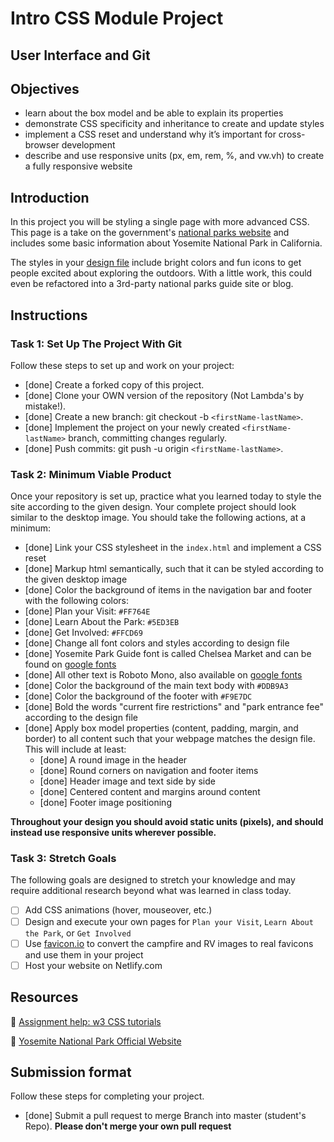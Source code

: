 # Intro CSS Module Project

## User Interface and Git

## Objectives

- learn about the box model and be able to explain its properties
- demonstrate CSS specificity and inheritance to create and update styles
- implement a CSS reset and understand why it’s important for cross-browser development
- describe and use responsive units (px, em, rem, %, and vw.vh) to create a fully responsive website

## Introduction

In this project you will be styling a single page with more advanced CSS. This page is a take on the government's [national parks website](https://www.nps.gov/yose/index.htm) and includes some basic information about Yosemite National Park in California.

The styles in your [design file](/design/desktop.jpg) include bright colors and fun icons to get people excited about exploring the outdoors. With a little work, this could even be refactored into a 3rd-party national parks guide site or blog.

## Instructions

### Task 1: Set Up The Project With Git

Follow these steps to set up and work on your project:

- [done] Create a forked copy of this project.
- [done] Clone your OWN version of the repository (Not Lambda's by mistake!).
- [done] Create a new branch: git checkout -b `<firstName-lastName>`.
- [done] Implement the project on your newly created `<firstName-lastName>` branch, committing changes regularly.
- [done] Push commits: git push -u origin `<firstName-lastName>`.

### Task 2: Minimum Viable Product

Once your repository is set up, practice what you learned today to style the site according to the given design. Your complete project should look similar to the desktop image. You should take the following actions, at a minimum:

- [done] Link your CSS stylesheet in the `index.html` and implement a CSS reset 
- [done] Markup html semantically, such that it can be styled according to the given desktop image
- [done] Color the background of items in the navigation bar and footer with the following colors:
- [done] Plan your Visit: `#FF764E`
- [done] Learn About the Park: `#5ED3EB`
- [done] Get Involved: `#FFCD69`
- [done] Change all font colors and styles according to design file
- [done] Yosemite Park Guide font is called Chelsea Market and can be found on [google fonts](https://fonts.google.com/specimen/Chelsea+Market)
- [done] All other text is Roboto Mono, also available on [google fonts](https://fonts.google.com/specimen/Roboto+Mono)
- [done] Color the background of the main text body with `#DDB9A3`
- [done] Color the background of the footer with `#F9E7DC`
- [done] Bold the words "current fire restrictions" and "park entrance fee" according to the design file
- [done] Apply box model properties (content, padding, margin, and border) to all content such that your webpage matches the design file. This will include at least:
  - [done] A round image in the header
  - [done] Round corners on navigation and footer items
  - [done] Header image and text side by side
  - [done] Centered content and margins around content
  - [done] Footer image positioning

**Throughout your design you should avoid static units (pixels), and should instead use responsive units wherever possible.**


### Task 3: Stretch Goals

The following goals are designed to stretch your knowledge and may require additional research beyond what was learned in class today.

- [ ] Add CSS animations (hover, mouseover, etc.)
- [ ] Design and execute your own pages for `Plan your Visit`, `Learn About the Park`, or `Get Involved`
- [ ] Use [favicon.io](https://favicon.io/favicon-converter/) to convert the campfire and RV images to real favicons and use them in your project
- [ ] Host your website on Netlify.com

## Resources

👋 [Assignment help: w3 CSS tutorials](https://www.w3schools.com/css/)

👀 [Yosemite National Park Official Website](https://www.nps.gov/yose/index.htm)

## Submission format

Follow these steps for completing your project.

- [done] Submit a pull request to merge <firstName-lastName> Branch into master (student's  Repo). **Please don't merge your own pull request**

